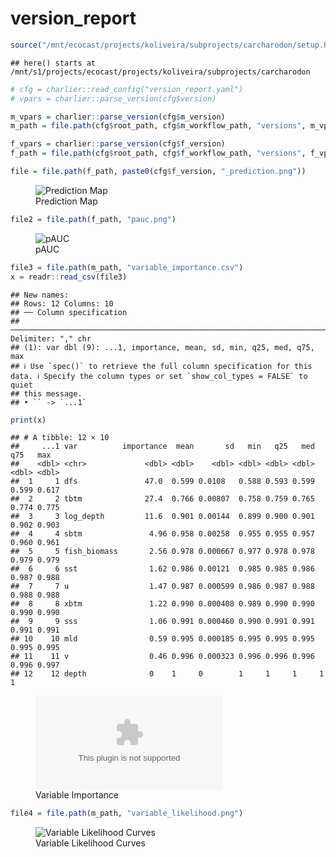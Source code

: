 version_report
================

``` r
source("/mnt/ecocast/projects/koliveira/subprojects/carcharodon/setup.R")
```

    ## here() starts at /mnt/s1/projects/ecocast/projects/koliveira/subprojects/carcharodon

``` r
# cfg = charlier::read_config("version_report.yaml")
# vpars = charlier::parse_version(cfg$version)

m_vpars = charlier::parse_version(cfg$m_version)
m_path = file.path(cfg$root_path, cfg$m_workflow_path, "versions", m_vpars[["major"]], m_vpars[["minor"]], cfg$m_version)

f_vpars = charlier::parse_version(cfg$f_version)
f_path = file.path(cfg$root_path, cfg$f_workflow_path, "versions", f_vpars[["major"]], f_vpars[["minor"]], cfg$f_version)
```

``` r
file = file.path(f_path, paste0(cfg$f_version, "_prediction.png"))
```

<figure>
<img
src="/mnt/s1/projects/ecocast/projects/koliveira/subprojects/carcharodon/workflows/forecast_workflow/versions/v01/0004/v01.0004.08/v01.0004.08_prediction.png"
alt="Prediction Map" />
<figcaption aria-hidden="true">Prediction Map</figcaption>
</figure>

``` r
file2 = file.path(f_path, "pauc.png")
```

<figure>
<img
src="/mnt/s1/projects/ecocast/projects/koliveira/subprojects/carcharodon/workflows/forecast_workflow/versions/v01/0004/v01.0004.08/pauc.png"
alt="pAUC" />
<figcaption aria-hidden="true">pAUC</figcaption>
</figure>

``` r
file3 = file.path(m_path, "variable_importance.csv")
x = readr::read_csv(file3)
```

    ## New names:
    ## Rows: 12 Columns: 10
    ## ── Column specification
    ## ──────────────────────────────────────────────────────────────────────────────────────────────────────────────────────── Delimiter: "," chr
    ## (1): var dbl (9): ...1, importance, mean, sd, min, q25, med, q75, max
    ## ℹ Use `spec()` to retrieve the full column specification for this data. ℹ Specify the column types or set `show_col_types = FALSE` to quiet
    ## this message.
    ## • `` -> `...1`

``` r
print(x)
```

    ## # A tibble: 12 × 10
    ##     ...1 var          importance  mean       sd   min   q25   med   q75   max
    ##    <dbl> <chr>             <dbl> <dbl>    <dbl> <dbl> <dbl> <dbl> <dbl> <dbl>
    ##  1     1 dfs               47.0  0.599 0.0108   0.588 0.593 0.599 0.599 0.617
    ##  2     2 tbtm              27.4  0.766 0.00807  0.758 0.759 0.765 0.774 0.775
    ##  3     3 log_depth         11.6  0.901 0.00144  0.899 0.900 0.901 0.902 0.903
    ##  4     4 sbtm               4.96 0.958 0.00258  0.955 0.955 0.957 0.960 0.961
    ##  5     5 fish_biomass       2.56 0.978 0.000667 0.977 0.978 0.978 0.979 0.979
    ##  6     6 sst                1.62 0.986 0.00121  0.985 0.985 0.986 0.987 0.988
    ##  7     7 u                  1.47 0.987 0.000599 0.986 0.987 0.988 0.988 0.988
    ##  8     8 xbtm               1.22 0.990 0.000408 0.989 0.990 0.990 0.990 0.990
    ##  9     9 sss                1.06 0.991 0.000460 0.990 0.991 0.991 0.991 0.991
    ## 10    10 mld                0.59 0.995 0.000185 0.995 0.995 0.995 0.995 0.995
    ## 11    11 v                  0.46 0.996 0.000323 0.996 0.996 0.996 0.996 0.997
    ## 12    12 depth              0    1     0        1     1     1     1     1

<figure>
<embed
src="/mnt/s1/projects/ecocast/projects/koliveira/subprojects/carcharodon/workflows/modeling_workflow/versions/v01/000/v01.000.08/variable_importance.csv" />
<figcaption aria-hidden="true">Variable Importance</figcaption>
</figure>

``` r
file4 = file.path(m_path, "variable_likelihood.png")
```

<figure>
<img
src="/mnt/s1/projects/ecocast/projects/koliveira/subprojects/carcharodon/workflows/modeling_workflow/versions/v01/000/v01.000.08/variable_likelihood.png"
alt="Variable Likelihood Curves" />
<figcaption aria-hidden="true">Variable Likelihood Curves</figcaption>
</figure>
